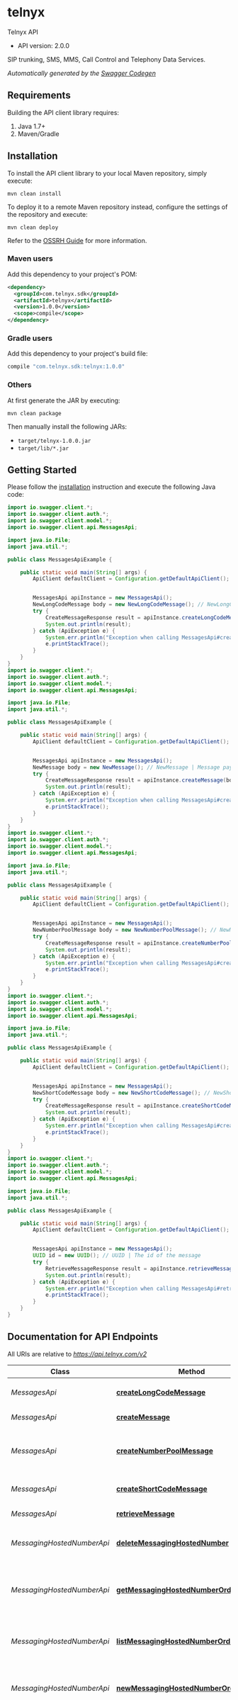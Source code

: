 # telnyx

Telnyx API
- API version: 2.0.0

SIP trunking, SMS, MMS, Call Control and Telephony Data Services.


*Automatically generated by the [Swagger Codegen](https://github.com/swagger-api/swagger-codegen)*


## Requirements

Building the API client library requires:
1. Java 1.7+
2. Maven/Gradle

## Installation

To install the API client library to your local Maven repository, simply execute:

```shell
mvn clean install
```

To deploy it to a remote Maven repository instead, configure the settings of the repository and execute:

```shell
mvn clean deploy
```

Refer to the [OSSRH Guide](http://central.sonatype.org/pages/ossrh-guide.html) for more information.

### Maven users

Add this dependency to your project's POM:

```xml
<dependency>
  <groupId>com.telnyx.sdk</groupId>
  <artifactId>telnyx</artifactId>
  <version>1.0.0</version>
  <scope>compile</scope>
</dependency>
```

### Gradle users

Add this dependency to your project's build file:

```groovy
compile "com.telnyx.sdk:telnyx:1.0.0"
```

### Others

At first generate the JAR by executing:

```shell
mvn clean package
```

Then manually install the following JARs:

* `target/telnyx-1.0.0.jar`
* `target/lib/*.jar`

## Getting Started

Please follow the [installation](#installation) instruction and execute the following Java code:

```java
import io.swagger.client.*;
import io.swagger.client.auth.*;
import io.swagger.client.model.*;
import io.swagger.client.api.MessagesApi;

import java.io.File;
import java.util.*;

public class MessagesApiExample {

    public static void main(String[] args) {
        ApiClient defaultClient = Configuration.getDefaultApiClient();


        MessagesApi apiInstance = new MessagesApi();
        NewLongCodeMessage body = new NewLongCodeMessage(); // NewLongCodeMessage | Message payload
        try {
            CreateMessageResponse result = apiInstance.createLongCodeMessage(body);
            System.out.println(result);
        } catch (ApiException e) {
            System.err.println("Exception when calling MessagesApi#createLongCodeMessage");
            e.printStackTrace();
        }
    }
}
import io.swagger.client.*;
import io.swagger.client.auth.*;
import io.swagger.client.model.*;
import io.swagger.client.api.MessagesApi;

import java.io.File;
import java.util.*;

public class MessagesApiExample {

    public static void main(String[] args) {
        ApiClient defaultClient = Configuration.getDefaultApiClient();


        MessagesApi apiInstance = new MessagesApi();
        NewMessage body = new NewMessage(); // NewMessage | Message payload
        try {
            CreateMessageResponse result = apiInstance.createMessage(body);
            System.out.println(result);
        } catch (ApiException e) {
            System.err.println("Exception when calling MessagesApi#createMessage");
            e.printStackTrace();
        }
    }
}
import io.swagger.client.*;
import io.swagger.client.auth.*;
import io.swagger.client.model.*;
import io.swagger.client.api.MessagesApi;

import java.io.File;
import java.util.*;

public class MessagesApiExample {

    public static void main(String[] args) {
        ApiClient defaultClient = Configuration.getDefaultApiClient();


        MessagesApi apiInstance = new MessagesApi();
        NewNumberPoolMessage body = new NewNumberPoolMessage(); // NewNumberPoolMessage | Message payload
        try {
            CreateMessageResponse result = apiInstance.createNumberPoolMessage(body);
            System.out.println(result);
        } catch (ApiException e) {
            System.err.println("Exception when calling MessagesApi#createNumberPoolMessage");
            e.printStackTrace();
        }
    }
}
import io.swagger.client.*;
import io.swagger.client.auth.*;
import io.swagger.client.model.*;
import io.swagger.client.api.MessagesApi;

import java.io.File;
import java.util.*;

public class MessagesApiExample {

    public static void main(String[] args) {
        ApiClient defaultClient = Configuration.getDefaultApiClient();


        MessagesApi apiInstance = new MessagesApi();
        NewShortCodeMessage body = new NewShortCodeMessage(); // NewShortCodeMessage | Message payload
        try {
            CreateMessageResponse result = apiInstance.createShortCodeMessage(body);
            System.out.println(result);
        } catch (ApiException e) {
            System.err.println("Exception when calling MessagesApi#createShortCodeMessage");
            e.printStackTrace();
        }
    }
}
import io.swagger.client.*;
import io.swagger.client.auth.*;
import io.swagger.client.model.*;
import io.swagger.client.api.MessagesApi;

import java.io.File;
import java.util.*;

public class MessagesApiExample {

    public static void main(String[] args) {
        ApiClient defaultClient = Configuration.getDefaultApiClient();


        MessagesApi apiInstance = new MessagesApi();
        UUID id = new UUID(); // UUID | The id of the message
        try {
            RetrieveMessageResponse result = apiInstance.retrieveMessage(id);
            System.out.println(result);
        } catch (ApiException e) {
            System.err.println("Exception when calling MessagesApi#retrieveMessage");
            e.printStackTrace();
        }
    }
}
```

## Documentation for API Endpoints

All URIs are relative to *https://api.telnyx.com/v2*

Class | Method | HTTP request | Description
------------ | ------------- | ------------- | -------------
*MessagesApi* | [**createLongCodeMessage**](docs/MessagesApi.md#createLongCodeMessage) | **POST** /messages/long_code | Send a Long Code message
*MessagesApi* | [**createMessage**](docs/MessagesApi.md#createMessage) | **POST** /messages | Send a message
*MessagesApi* | [**createNumberPoolMessage**](docs/MessagesApi.md#createNumberPoolMessage) | **POST** /messages/number_pool | Send a message using Number Pool
*MessagesApi* | [**createShortCodeMessage**](docs/MessagesApi.md#createShortCodeMessage) | **POST** /messages/short_code | Send a Short Code message
*MessagesApi* | [**retrieveMessage**](docs/MessagesApi.md#retrieveMessage) | **GET** /messages/{id} | Retrieve a message
*MessagingHostedNumberApi* | [**deleteMessagingHostedNumber**](docs/MessagingHostedNumberApi.md#deleteMessagingHostedNumber) | **DELETE** /messaging_hosted_numbers/{id} | Delete Messaging Hosted Number
*MessagingHostedNumberApi* | [**getMessagingHostedNumberOrder**](docs/MessagingHostedNumberApi.md#getMessagingHostedNumberOrder) | **GET** /messaging_hosted_number_orders/{id} | Get Messaging Hosted Numbers Order Information
*MessagingHostedNumberApi* | [**listMessagingHostedNumberOrder**](docs/MessagingHostedNumberApi.md#listMessagingHostedNumberOrder) | **GET** /messaging_hosted_number_orders | List All Messaging Hosted Number Orders
*MessagingHostedNumberApi* | [**newMessagingHostedNumberOrder**](docs/MessagingHostedNumberApi.md#newMessagingHostedNumberOrder) | **POST** /messaging_hosted_number_orders | New Messaging Hosted Numbers Order
*MessagingHostedNumberApi* | [**uploadFilesMessagingHostedNumberOrder**](docs/MessagingHostedNumberApi.md#uploadFilesMessagingHostedNumberOrder) | **POST** /messaging_hosted_number_orders/{id}/actions/file_upload | Upload LOA and Bill required for a Messaging Hosted Number Order
*MessagingProfilesApi* | [**createMessagingProfile**](docs/MessagingProfilesApi.md#createMessagingProfile) | **POST** /messaging_profiles | Create a messaging profile
*MessagingProfilesApi* | [**deleteMessagingProfile**](docs/MessagingProfilesApi.md#deleteMessagingProfile) | **DELETE** /messaging_profiles/{id} | Delete a messaging profile
*MessagingProfilesApi* | [**getMessagingProfileDetailedMetrics**](docs/MessagingProfilesApi.md#getMessagingProfileDetailedMetrics) | **GET** /messaging_profiles/{id}/metrics | Get detailed messaging metrics for a messaging profile
*MessagingProfilesApi* | [**listMessagingProfileMetrics**](docs/MessagingProfilesApi.md#listMessagingProfileMetrics) | **GET** /messaging_profile_metrics | List high-level messaging profile metrics
*MessagingProfilesApi* | [**listMessagingProfilePhoneNumbers**](docs/MessagingProfilesApi.md#listMessagingProfilePhoneNumbers) | **GET** /messaging_profiles/{id}/phone_numbers | List all phone numbers associated with a messaging profile
*MessagingProfilesApi* | [**listMessagingProfileShortCodes**](docs/MessagingProfilesApi.md#listMessagingProfileShortCodes) | **GET** /messaging_profiles/{id}/short_codes | List all short codes associated with a messaging profile
*MessagingProfilesApi* | [**listMessagingProfiles**](docs/MessagingProfilesApi.md#listMessagingProfiles) | **GET** /messaging_profiles | List all messaging profiles
*MessagingProfilesApi* | [**retrieveMessagingProfile**](docs/MessagingProfilesApi.md#retrieveMessagingProfile) | **GET** /messaging_profiles/{id} | Retrieve a messaging profile
*MessagingProfilesApi* | [**updateMessagingProfile**](docs/MessagingProfilesApi.md#updateMessagingProfile) | **PATCH** /messaging_profiles/{id} | Update a messaging profile
*MessagingUrlDomainsApi* | [**getAllMessagingUrlDomains**](docs/MessagingUrlDomainsApi.md#getAllMessagingUrlDomains) | **GET** /messaging_url_domains | List all available messaging URL domains
*NumberConfigurationsApi* | [**listPhoneNumberMessagingSettings**](docs/NumberConfigurationsApi.md#listPhoneNumberMessagingSettings) | **GET** /phone_numbers/messaging | List all phone numbers&#x27; messaging settings
*NumberConfigurationsApi* | [**retrievePhoneNumberMessagingSettings**](docs/NumberConfigurationsApi.md#retrievePhoneNumberMessagingSettings) | **GET** /phone_numbers/{id}/messaging | Retrieve the messaging settings for a phone number
*NumberConfigurationsApi* | [**updatePhoneNumberMessagingSettings**](docs/NumberConfigurationsApi.md#updatePhoneNumberMessagingSettings) | **PATCH** /phone_numbers/{id}/messaging | Update the messaging settings for a phone number
*ShortCodesApi* | [**listShortCodes**](docs/ShortCodesApi.md#listShortCodes) | **GET** /short_codes | List all short codes
*ShortCodesApi* | [**retrieveShortCode**](docs/ShortCodesApi.md#retrieveShortCode) | **GET** /short_codes/{id} | Retrieve a short code
*ShortCodesApi* | [**updateShortCode**](docs/ShortCodesApi.md#updateShortCode) | **PATCH** /short_codes/{id} | Update short code

## Documentation for Models

 - [CreateMessageResponse](docs/CreateMessageResponse.md)
 - [CreateMessagingProfilesResponse](docs/CreateMessagingProfilesResponse.md)
 - [DeleteMessagingProfileResponse](docs/DeleteMessagingProfileResponse.md)
 - [Error](docs/Error.md)
 - [ErrorSource](docs/ErrorSource.md)
 - [Errors](docs/Errors.md)
 - [HostedNumber](docs/HostedNumber.md)
 - [InboundMessage](docs/InboundMessage.md)
 - [InboundMessageEvent](docs/InboundMessageEvent.md)
 - [InboundMessageFrom](docs/InboundMessageFrom.md)
 - [InboundMessageMedia](docs/InboundMessageMedia.md)
 - [ListMessagingHostedNumberOrderResponse](docs/ListMessagingHostedNumberOrderResponse.md)
 - [ListMessagingProfileMetricsResponse](docs/ListMessagingProfileMetricsResponse.md)
 - [ListMessagingProfileURLDomainsResponse](docs/ListMessagingProfileURLDomainsResponse.md)
 - [ListMessagingProfilesResponse](docs/ListMessagingProfilesResponse.md)
 - [ListMessagingSettingsResponse](docs/ListMessagingSettingsResponse.md)
 - [ListShortCodesResponse](docs/ListShortCodesResponse.md)
 - [MessageQueueInfo](docs/MessageQueueInfo.md)
 - [MessageQueueInfoQueueLengths](docs/MessageQueueInfoQueueLengths.md)
 - [MessagingFeatureSet](docs/MessagingFeatureSet.md)
 - [MessagingHostedNumberOrder](docs/MessagingHostedNumberOrder.md)
 - [MessagingPhoneNumber](docs/MessagingPhoneNumber.md)
 - [MessagingPhoneNumberFeatures](docs/MessagingPhoneNumberFeatures.md)
 - [MessagingPhoneNumberUpdate](docs/MessagingPhoneNumberUpdate.md)
 - [MessagingProfile](docs/MessagingProfile.md)
 - [MessagingProfileDetailedMetric](docs/MessagingProfileDetailedMetric.md)
 - [MessagingProfileDetailedMetrics](docs/MessagingProfileDetailedMetrics.md)
 - [MessagingProfileHighLevelMetrics](docs/MessagingProfileHighLevelMetrics.md)
 - [MessagingProfileHighLevelMetricsInbound](docs/MessagingProfileHighLevelMetricsInbound.md)
 - [MessagingProfileHighLevelMetricsOutbound](docs/MessagingProfileHighLevelMetricsOutbound.md)
 - [MessagingProfileMessageTypeMetrics](docs/MessagingProfileMessageTypeMetrics.md)
 - [MessagingResponse](docs/MessagingResponse.md)
 - [MessagingSettings](docs/MessagingSettings.md)
 - [MessagingUrlDomain](docs/MessagingUrlDomain.md)
 - [NewLongCodeMessage](docs/NewLongCodeMessage.md)
 - [NewMessage](docs/NewMessage.md)
 - [NewMessagingHostedNumberOrder](docs/NewMessagingHostedNumberOrder.md)
 - [NewMessagingHostedNumberOrderFileUpload](docs/NewMessagingHostedNumberOrderFileUpload.md)
 - [NewMessagingProfile](docs/NewMessagingProfile.md)
 - [NewNumberPoolMessage](docs/NewNumberPoolMessage.md)
 - [NewShortCodeMessage](docs/NewShortCodeMessage.md)
 - [NumberHealthMetrics](docs/NumberHealthMetrics.md)
 - [NumberPoolSettings](docs/NumberPoolSettings.md)
 - [OutboundMessage](docs/OutboundMessage.md)
 - [OutboundMessageCost](docs/OutboundMessageCost.md)
 - [OutboundMessageEvent](docs/OutboundMessageEvent.md)
 - [OutboundMessageMedia](docs/OutboundMessageMedia.md)
 - [OutboundMessageTo](docs/OutboundMessageTo.md)
 - [PaginationMeta](docs/PaginationMeta.md)
 - [PaginationMetaSimple](docs/PaginationMetaSimple.md)
 - [ReplacedLinkClickEvent](docs/ReplacedLinkClickEvent.md)
 - [RetrieveMessageResponse](docs/RetrieveMessageResponse.md)
 - [RetrieveMessagingHostedNumberOrderResponse](docs/RetrieveMessagingHostedNumberOrderResponse.md)
 - [RetrieveMessagingHostedNumberResponse](docs/RetrieveMessagingHostedNumberResponse.md)
 - [RetrieveMessagingProfileMetricsResponse](docs/RetrieveMessagingProfileMetricsResponse.md)
 - [RetrieveMessagingProfilePhoneNumbersResponse](docs/RetrieveMessagingProfilePhoneNumbersResponse.md)
 - [RetrieveMessagingProfileResponse](docs/RetrieveMessagingProfileResponse.md)
 - [RetrieveMessagingProfileShortCodesResponse](docs/RetrieveMessagingProfileShortCodesResponse.md)
 - [RetrieveMessagingSettingsResponse](docs/RetrieveMessagingSettingsResponse.md)
 - [RetrieveShortCodeResponse](docs/RetrieveShortCodeResponse.md)
 - [ShortCode](docs/ShortCode.md)
 - [ShortCodeInfo](docs/ShortCodeInfo.md)
 - [ShortCodeUpdate](docs/ShortCodeUpdate.md)
 - [UpdateMessagingProfileResponse](docs/UpdateMessagingProfileResponse.md)
 - [UpdateShortCodeResponse](docs/UpdateShortCodeResponse.md)
 - [UpdatedMessagingProfile](docs/UpdatedMessagingProfile.md)
 - [UrlShortenerSettings](docs/UrlShortenerSettings.md)

## Documentation for Authorization

Authentication schemes defined for the API:
### bearerAuth



## Recommendation

It's recommended to create an instance of `ApiClient` per thread in a multithreaded environment to avoid any potential issues.

## Author

support@telnyx.com
